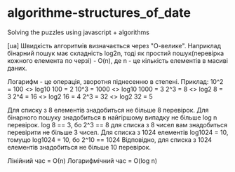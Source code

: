 # algorithme-structures_of_date

Solving the puzzles using javascript + algorithms


[ua]
Швидкість алгоритмів визначається через "О-велике".
Наприклад бінарний пошук має складність log2n, тоді як простий пошук(перевірка кожного елемента по черзі) - O(n), де n - це кількість елементів в масиві даних.

Логарифм - це операція, зворотня піднесенню в степені.
 Приклад:
  10^2 = 100  <> log10 100 = 2
  10^3 = 1000 <> log10 1000 = 3
  2^3 = 8     <> log2 8 = 3
  2^4 = 16    <> log2 16 = 4
  2^3 = 32    <> log2 32 = 5

Для списку з 8 елементів знадобиться не більше 8 перевірок.
Для бінарного пошуку знадобиться в найгіршому випадку не більше log n перевірок.
log 8 == 3, бо 2^3 == 8
для списка з 8 чисел вам знадобиться перевірити не більше 3 чисел.
Для списка з 1024 елементів 
  log1024 = 10, томущо log1024 = 10, бо 2^10 == 1024
Відповідно, для списка з 1024 елементів знадобиться не більше 10 перевірок.

Лінійний час = О(n)
Логарифмічний час = O(log n)


